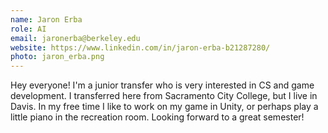 ```yaml
---
name: Jaron Erba
role: AI
email: jaronerba@berkeley.edu
website: https://www.linkedin.com/in/jaron-erba-b21287280/
photo: jaron_erba.png
---
```

Hey everyone! I'm a junior transfer who is very interested in CS and game development. I transferred here from Sacramento City College, but I live in Davis. In my free time I like to work on my game in Unity, or perhaps play a little piano in the recreation room. Looking forward to a great semester!
